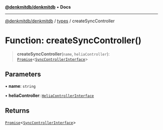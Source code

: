 [**@denkmitdb/denkmitdb**](../../README.md) • **Docs**

***

[@denkmitdb/denkmitdb](../../modules.md) / [types](../README.md) / createSyncController

# Function: createSyncController()

> **createSyncController**(`name`, `heliaController`): [`Promise`](https://developer.mozilla.org/docs/Web/JavaScript/Reference/Global_Objects/Promise)\<[`SyncControllerInterface`](../interfaces/SyncControllerInterface.md)\>

## Parameters

• **name**: `string`

• **heliaController**: [`HeliaControllerInterface`](../interfaces/HeliaControllerInterface.md)

## Returns

[`Promise`](https://developer.mozilla.org/docs/Web/JavaScript/Reference/Global_Objects/Promise)\<[`SyncControllerInterface`](../interfaces/SyncControllerInterface.md)\>
